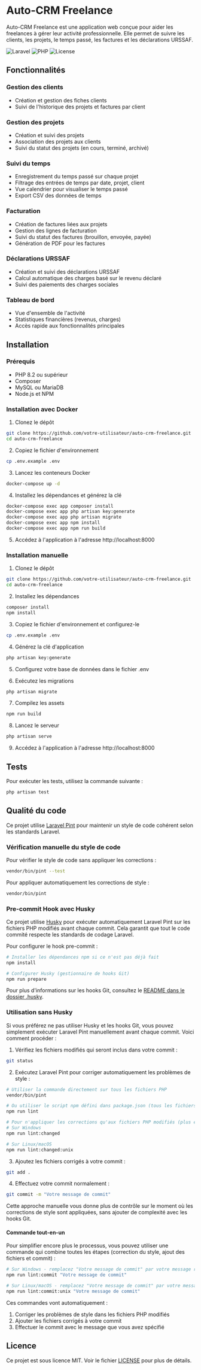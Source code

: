 # Auto-CRM Freelance

Auto-CRM Freelance est une application web conçue pour aider les freelances à gérer leur activité professionnelle. Elle
permet de suivre les clients, les projets, le temps passé, les factures et les déclarations URSSAF.

![Laravel](https://img.shields.io/badge/Laravel-12.0-red)
![PHP](https://img.shields.io/badge/PHP-8.2-blue)
![License](https://img.shields.io/badge/License-MIT-green)

## Fonctionnalités

### Gestion des clients
- Création et gestion des fiches clients
- Suivi de l'historique des projets et factures par client

### Gestion des projets
- Création et suivi des projets
- Association des projets aux clients
- Suivi du statut des projets (en cours, terminé, archivé)

### Suivi du temps
- Enregistrement du temps passé sur chaque projet
- Filtrage des entrées de temps par date, projet, client
- Vue calendrier pour visualiser le temps passé
- Export CSV des données de temps

### Facturation
- Création de factures liées aux projets
- Gestion des lignes de facturation
- Suivi du statut des factures (brouillon, envoyée, payée)
- Génération de PDF pour les factures

### Déclarations URSSAF
- Création et suivi des déclarations URSSAF
- Calcul automatique des charges basé sur le revenu déclaré
- Suivi des paiements des charges sociales

### Tableau de bord
- Vue d'ensemble de l'activité
- Statistiques financières (revenus, charges)
- Accès rapide aux fonctionnalités principales

## Installation

### Prérequis
- PHP 8.2 ou supérieur
- Composer
- MySQL ou MariaDB
- Node.js et NPM

### Installation avec Docker

1. Clonez le dépôt
```bash
git clone https://github.com/votre-utilisateur/auto-crm-freelance.git
cd auto-crm-freelance
```

2. Copiez le fichier d'environnement
```bash
cp .env.example .env
```

3. Lancez les conteneurs Docker
```bash
docker-compose up -d
```

4. Installez les dépendances et générez la clé
```bash
docker-compose exec app composer install
docker-compose exec app php artisan key:generate
docker-compose exec app php artisan migrate
docker-compose exec app npm install
docker-compose exec app npm run build
```

5. Accédez à l'application à l'adresse http://localhost:8000

### Installation manuelle

1. Clonez le dépôt
```bash
git clone https://github.com/votre-utilisateur/auto-crm-freelance.git
cd auto-crm-freelance
```

2. Installez les dépendances
```bash
composer install
npm install
```

3. Copiez le fichier d'environnement et configurez-le
```bash
cp .env.example .env
```

4. Générez la clé d'application
```bash
php artisan key:generate
```

5. Configurez votre base de données dans le fichier .env

6. Exécutez les migrations
```bash
php artisan migrate
```

7. Compilez les assets
```bash
npm run build
```

8. Lancez le serveur
```bash
php artisan serve
```

9. Accédez à l'application à l'adresse http://localhost:8000

## Tests

Pour exécuter les tests, utilisez la commande suivante :
```bash
php artisan test
```

## Qualité du code

Ce projet utilise [Laravel Pint](https://laravel.com/docs/10.x/pint) pour maintenir un style de code cohérent selon les
standards Laravel.

### Vérification manuelle du style de code

Pour vérifier le style de code sans appliquer les corrections :

```bash
vendor/bin/pint --test
```

Pour appliquer automatiquement les corrections de style :

```bash
vendor/bin/pint
```

### Pre-commit Hook avec Husky

Ce projet utilise [Husky](https://typicode.github.io/husky/) pour exécuter automatiquement Laravel Pint sur les fichiers
PHP modifiés avant chaque commit. Cela garantit que tout le code commité respecte les standards de codage Laravel.

Pour configurer le hook pre-commit :

```bash
# Installer les dépendances npm si ce n'est pas déjà fait
npm install

# Configurer Husky (gestionnaire de hooks Git)
npm run prepare
```

Pour plus d'informations sur les hooks Git, consultez le [README dans le dossier .husky](.husky/README.md).

### Utilisation sans Husky

Si vous préférez ne pas utiliser Husky et les hooks Git, vous pouvez simplement exécuter Laravel Pint manuellement avant
chaque commit. Voici comment procéder :

1. Vérifiez les fichiers modifiés qui seront inclus dans votre commit :

```bash
git status
```

2. Exécutez Laravel Pint pour corriger automatiquement les problèmes de style :

```bash
# Utiliser la commande directement sur tous les fichiers PHP
vendor/bin/pint

# Ou utiliser le script npm défini dans package.json (tous les fichiers)
npm run lint

# Pour n'appliquer les corrections qu'aux fichiers PHP modifiés (plus efficace)
# Sur Windows
npm run lint:changed

# Sur Linux/macOS
npm run lint:changed:unix
```

3. Ajoutez les fichiers corrigés à votre commit :

```bash
git add .
```

4. Effectuez votre commit normalement :

```bash
git commit -m "Votre message de commit"
```

Cette approche manuelle vous donne plus de contrôle sur le moment où les corrections de style sont appliquées, sans
ajouter de complexité avec les hooks Git.

#### Commande tout-en-un

Pour simplifier encore plus le processus, vous pouvez utiliser une commande qui combine toutes les étapes (correction du
style, ajout des fichiers et commit) :

```bash
# Sur Windows - remplacez "Votre message de commit" par votre message réel
npm run lint:commit "Votre message de commit"

# Sur Linux/macOS - remplacez "Votre message de commit" par votre message réel
npm run lint:commit:unix "Votre message de commit"
```

Ces commandes vont automatiquement :

1. Corriger les problèmes de style dans les fichiers PHP modifiés
2. Ajouter les fichiers corrigés à votre commit
3. Effectuer le commit avec le message que vous avez spécifié

## Licence

Ce projet est sous licence MIT. Voir le fichier [LICENSE](LICENSE) pour plus de détails.
